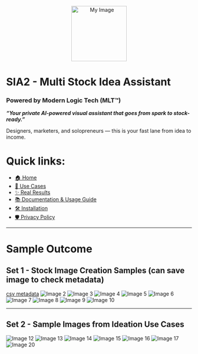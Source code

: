 <p align="center">
  <img src="https://github.com/user-attachments/assets/1ac831ca-ab55-47ff-ba33-ecc55df7ffbc" alt="My Image" width="150"/>
</p>


# SIA2 - Multi Stock Idea Assistant
### Powered by Modern Logic Tech (MLT™)



***“Your private AI-powered visual assistant that goes from spark to stock-ready.”***

Designers, marketers, and solopreneurs — this is your fast lane from idea to income.



# Quick links:
- [🏠 Home](../README.md)
- [🎯 Use Cases](../docs/case.md)
- [✨ Real Results](sample.md)
- [📚 Documentation & Usage Guide](../docs/Documentation.md)
- [🛠 Installation](../docs/INSTALLATION_GUIDE.md)
- [🛡️ Privacy Policy](../docs/PrivacyPolicy.md)


---
# Sample Outcome

## Set 1 - Stock Image Creation Samples (can save image to check metadata)
[csv metadata](Set1/metadata.csv)
![Image 2](Set1/mjpg_00002_.jpg)
![Image 3](Set1/mjpg_00003_.jpg)
![Image 4](Set1/mjpg_00004_.jpg)
![Image 5](Set1/mjpg_00005_.jpg)
![Image 6](Set1/mjpg_00006_.jpg)
![Image 7](Set1/mjpg_00007_.jpg)
![Image 8](Set1/mjpg_00008_.jpg)
![Image 9](Set1/mjpg_00009_.jpg)
![Image 10](Set1/mjpg_00010_.jpg)

---

## Set 2 - Sample Images from Ideation Use Cases
![Image 12](Set2/mjpg_00001_.jpg)
![Image 13](Set2/mjpg_00001a_.jpg)
![Image 14](Set2/mjpg_00001b_.jpg)
![Image 15](Set2/mjpg_00001d_.jpg)
![Image 16](Set2/mjpg_00002_.jpg)
![Image 17](Set2/mjpg_00004_.jpg)
![Image 20](Set2/mjpg_00004c_.jpg)

